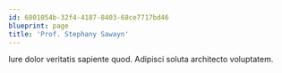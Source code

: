 ```yaml
---
id: 6801054b-32f4-4187-8403-68ce7717bd46
blueprint: page
title: 'Prof. Stephany Sawayn'
---
```

Iure dolor veritatis sapiente quod. Adipisci soluta architecto voluptatem.